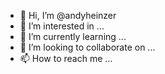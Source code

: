 - 👋 Hi, I’m @andyheinzer
- 👀 I’m interested in ...
- 🌱 I’m currently learning ...
- 💞️ I’m looking to collaborate on ...
- 📫 How to reach me ...

<!---
andyheinzer/andyheinzer is a ✨ special ✨ repository because its `README.md` (this file) appears on your GitHub profile.
You can click the Preview link to take a look at your changes.


--->
